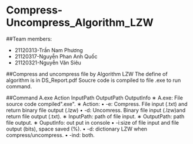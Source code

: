 # Compress-Uncompress_Algorithm_LZW
##Team members:
- 21120313-Trần Nam Phương
- 21120317-Nguyễn Phan Anh Quốc
- 21120321-Nguyễn Văn Siêu

##Compress and uncompress file by Algorithm LZW
The define of algorithm is in DS_Report.pdf
Soucre code is compiled to file .exe to run command.

##Command
A.exe Action InputPath OutputPath OutputInfo
∗ A.exe: File source code compiled".exe".
∗ Action: • -e: Compress. File input (.txt) and return binary file output (.lzw)
• -d: Uncomress. Binary file input (.lzw)and return file output (.txt).
∗ InputPath: path of file input.
∗ OutputPath: path file output.
∗ OuputInfo: out put in console
• -i:size of file input and file output (bits), space saved (%).
• -d: dictionary LZW when compress/uncompress.
• -ind: both.

